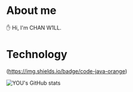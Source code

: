 # About me
✋ Hi, I'm CHAN W1LL.

# Technology
(https://img.shields.io/badge/code-java-orange)

![YOU's GitHub stats](https://github-readme-stats.vercel.app/api?username=youchanwill&show_icons=true&theme=)

